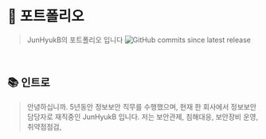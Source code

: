 # 🔖  포트폴리오

>  JunHyukB의 포트폴리오 입니다
![GitHub commits since latest release](https://img.shields.io/github/commits-since/JunHyukB/:repo/latest)
<br />

## 📚   인트로

>  안녕하십니까. 5년동안 정보보안 직무를 수행했으며, 현재 한 회사에서 정보보안 담당자로 재직중인 JunHyukB 입니다.
>  저는 보안관제, 침해대응, 보안장비 운영, 취약점점검, 
